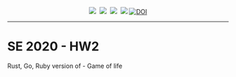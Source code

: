 <p align="center">
<img src="https://img.shields.io/badge/language-python-orange.svg">&nbsp;
<img src="https://img.shields.io/badge/license-MIT-green.svg">&nbsp;
<img src="https://img.shields.io/badge/platform-mac,*nix-informational">&nbsp;
<a href="https://travis-ci.org/yrahul3910/se20"><img src="https://travis-ci.org/yrahul3910/se20.svg?branch=master" /></a>
<a href="https://zenodo.org/badge/latestdoi/287859286"><img src="https://zenodo.org/badge/287859286.svg" alt="DOI"></a>



</p> <hr />

# SE 2020 - HW2

Rust, Go, Ruby version of - Game of life

